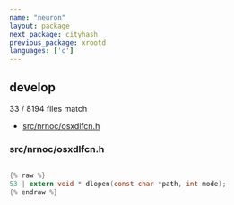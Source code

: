 ```yaml
---
name: "neuron"
layout: package
next_package: cityhash
previous_package: xrootd
languages: ['c']
---
```

## develop
33 / 8194 files match

 - [src/nrnoc/osxdlfcn.h](#srcnrnocosxdlfcnh)

### src/nrnoc/osxdlfcn.h

```c

{% raw %}
53 | extern void * dlopen(const char *path, int mode);
{% endraw %}

```
